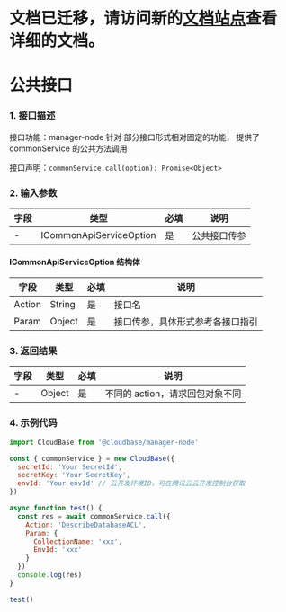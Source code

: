 # 文档已迁移，请访问新的[文档站点](https://docs.cloudbase.net/api-reference/manager/node/introduction.html)查看详细的文档。

# 公共接口

### 1. 接口描述

接口功能：manager-node 针对 部分接口形式相对固定的功能， 提供了 commonService 的公共方法调用

接口声明：`commonService.call(option): Promise<Object>`

### 2. 输入参数

| 字段 | 类型                    | 必填 | 说明         |
| ---- | ----------------------- | ---- | ------------ |
| -    | ICommonApiServiceOption | 是   | 公共接口传参 |

#### ICommonApiServiceOption 结构体

| 字段   | 类型   | 必填 | 说明                             |
| ------ | ------ | ---- | -------------------------------- |
| Action | String | 是   | 接口名                           |
| Param  | Object | 是   | 接口传参，具体形式参考各接口指引 |

### 3. 返回结果

| 字段 | 类型   | 必填 | 说明                            |
| ---- | ------ | ---- | ------------------------------- |
| -    | Object | 是   | 不同的 action，请求回包对象不同 |

### 4. 示例代码

```javascript
import CloudBase from '@cloudbase/manager-node'

const { commonService } = new CloudBase({
  secretId: 'Your SecretId',
  secretKey: 'Your SecretKey',
  envId: 'Your envId' // 云开发环境ID，可在腾讯云云开发控制台获取
})

async function test() {
  const res = await commonService.call({
    Action: 'DescribeDatabaseACL',
    Param: {
      CollectionName: 'xxx',
      EnvId: 'xxx'
    }
  })
  console.log(res)
}

test()
```
